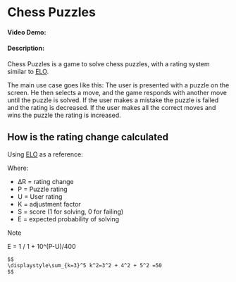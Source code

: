 # Chess Puzzles
#### Video Demo:  <URL HERE>
#### Description:

Chess Puzzles is a game to solve chess puzzles, with a rating system similar to [ELO](https://en.wikipedia.org/wiki/Elo_rating_system).

The main use case goes like this:
The user is presented with a puzzle on the screen. He then selects a move,
and the game responds with another move until the puzzle is solved. If the user
makes a mistake the puzzle is failed and the rating is decreased. If the user makes
all the correct moves and wins the puzzle the rating is increased.

## How is the rating change calculated

Using [ELO](https://en.wikipedia.org/wiki/Elo_rating_system) as a reference:

Where:

- ΔR = rating change
- P = Puzzle rating
- U = User rating
- K = adjustment factor
- S = score (1 for solving, 0 for failing)
- E = expected probability of solving

> [!NOTE]
> E = 1 / 1 + 10^(P-U)/400

```
$$
\displaystyle\sum_{k=3}^5 k^2=3^2 + 4^2 + 5^2 =50
$$
```